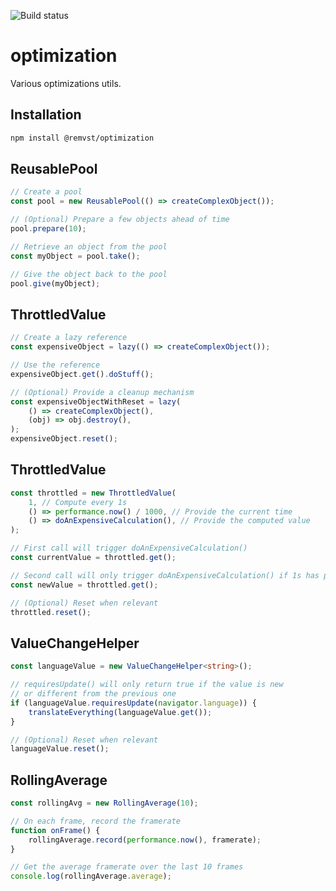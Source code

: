 ![Build status](https://github.com/remvst/optimization/actions/workflows/check.yaml/badge.svg)

# optimization

Various optimizations utils.

## Installation

```sh
npm install @remvst/optimization
```

## ReusablePool

```typescript
// Create a pool
const pool = new ReusablePool(() => createComplexObject());

// (Optional) Prepare a few objects ahead of time
pool.prepare(10);

// Retrieve an object from the pool
const myObject = pool.take();

// Give the object back to the pool
pool.give(myObject);
```

## ThrottledValue

```typescript
// Create a lazy reference
const expensiveObject = lazy(() => createComplexObject());

// Use the reference
expensiveObject.get().doStuff();

// (Optional) Provide a cleanup mechanism
const expensiveObjectWithReset = lazy(
    () => createComplexObject(),
    (obj) => obj.destroy(),
);
expensiveObject.reset();
```

## ThrottledValue

```typescript
const throttled = new ThrottledValue(
    1, // Compute every 1s
    () => performance.now() / 1000, // Provide the current time
    () => doAnExpensiveCalculation(), // Provide the computed value
);

// First call will trigger doAnExpensiveCalculation()
const currentValue = throttled.get();

// Second call will only trigger doAnExpensiveCalculation() if 1s has passed
const newValue = throttled.get();

// (Optional) Reset when relevant
throttled.reset();
```

## ValueChangeHelper

```typescript
const languageValue = new ValueChangeHelper<string>();

// requiresUpdate() will only return true if the value is new
// or different from the previous one
if (languageValue.requiresUpdate(navigator.language)) {
    translateEverything(languageValue.get());
}

// (Optional) Reset when relevant
languageValue.reset();
```

## RollingAverage

```typescript
const rollingAvg = new RollingAverage(10);

// On each frame, record the framerate
function onFrame() {
    rollingAverage.record(performance.now(), framerate);
}

// Get the average framerate over the last 10 frames
console.log(rollingAverage.average);
```
